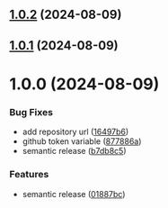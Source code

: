 ## [1.0.2](https://github.com/rmdhnsyahrul/semantic-release-example/compare/v1.0.1...v1.0.2) (2024-08-09)

## [1.0.1](https://github.com/rmdhnsyahrul/semantic-release-example/compare/v1.0.0...v1.0.1) (2024-08-09)

# 1.0.0 (2024-08-09)


### Bug Fixes

* add repository url ([16497b6](https://github.com/rmdhnsyahrul/semantic-release-example/commit/16497b6ccede3d03af433507fc86cbff80b04d40))
* github token variable ([877886a](https://github.com/rmdhnsyahrul/semantic-release-example/commit/877886aee862ad4cf81e11e88f6224c44a7d6a9e))
* semantic release ([b7db8c5](https://github.com/rmdhnsyahrul/semantic-release-example/commit/b7db8c57134d3afed3f8a1ceae3133d772416b98))


### Features

* semantic release ([01887bc](https://github.com/rmdhnsyahrul/semantic-release-example/commit/01887bc34796dc16d8440bc8c2116feef84303c3))
